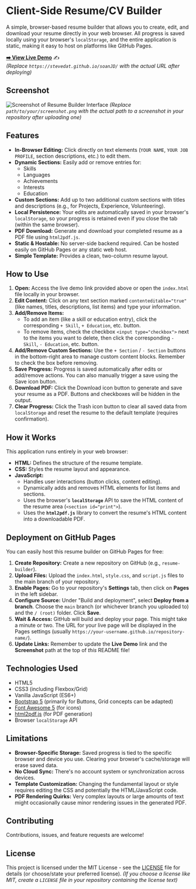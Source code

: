 # Client-Side Resume/CV Builder

A simple, browser-based resume builder that allows you to create, edit, and download your resume directly in your web browser. All progress is saved locally using your browser's `localStorage`, and the entire application is static, making it easy to host on platforms like GitHub Pages.

**[➡️ View Live Demo](DEMO)** ✍️ <br>
*(Replace `https://stevedat.github.io/soanJD/` with the actual URL after deploying)*

## Screenshot

![Screenshot of Resume Builder Interface](path/to/your/screenshot.png)
*(Replace `path/to/your/screenshot.png` with the actual path to a screenshot in your repository after uploading one)*

## Features

*   **In-Browser Editing:** Click directly on text elements (`YOUR NAME`, `YOUR JOB PROFILE`, section descriptions, etc.) to edit them.
*   **Dynamic Sections:** Easily add or remove entries for:
    *   Skills
    *   Languages
    *   Achievements
    *   Interests
    *   Education
*   **Custom Sections:** Add up to two additional custom sections with titles and descriptions (e.g., for Projects, Experience, Volunteering).
*   **Local Persistence:** Your edits are automatically saved in your browser's `localStorage`, so your progress is retained even if you close the tab (within the same browser).
*   **PDF Download:** Generate and download your completed resume as a PDF file using `html2pdf.js`.
*   **Static & Hostable:** No server-side backend required. Can be hosted easily on GitHub Pages or any static web host.
*   **Simple Template:** Provides a clean, two-column resume layout.

## How to Use

1.  **Open:** Access the live demo link provided above or open the `index.html` file locally in your browser.
2.  **Edit Content:** Click on any text section marked `contenteditable="true"` (like names, titles, descriptions, list items) and type your information.
3.  **Add/Remove Items:**
    *   To add an item (like a skill or education entry), click the corresponding `+ Skill`, `+ Education`, etc. button.
    *   To remove items, check the checkbox `<input type="checkbox">` next to the items you want to delete, then click the corresponding `- Skill`, `- Education`, etc. button.
4.  **Add/Remove Custom Sections:** Use the `+ Section` / `- Section` buttons in the bottom-right area to manage custom content blocks. Remember to check the box before removing.
5.  **Save Progress:** Progress is saved automatically after edits or add/remove actions. You can also manually trigger a save using the Save icon <i class="fas fa-save"></i> button.
6.  **Download PDF:** Click the Download icon <i class="fas fa-download"></i> button to generate and save your resume as a PDF. Buttons and checkboxes will be hidden in the output.
7.  **Clear Progress:** Click the Trash icon <i class="fas fa-trash-alt"></i> button to clear all saved data from `localStorage` and reset the resume to the default template (requires confirmation).

## How it Works

This application runs entirely in your web browser:

*   **HTML:** Defines the structure of the resume template.
*   **CSS:** Styles the resume layout and appearance.
*   **JavaScript:**
    *   Handles user interactions (button clicks, content editing).
    *   Dynamically adds and removes HTML elements for list items and sections.
    *   Uses the browser's **`localStorage`** API to save the HTML content of the resume area (`<section id="print">`).
    *   Uses the **`html2pdf.js`** library to convert the resume's HTML content into a downloadable PDF.

## Deployment on GitHub Pages

You can easily host this resume builder on GitHub Pages for free:

1.  **Create Repository:** Create a new repository on GitHub (e.g., `resume-builder`).
2.  **Upload Files:** Upload the `index.html`, `style.css`, and `script.js` files to the main branch of your repository.
3.  **Enable Pages:** Go to your repository's **Settings** tab, then click on **Pages** in the left sidebar.
4.  **Configure Source:** Under "Build and deployment", select **Deploy from a branch**. Choose the `main` branch (or whichever branch you uploaded to) and the `/ (root)` folder. Click **Save**.
5.  **Wait & Access:** GitHub will build and deploy your page. This might take a minute or two. The URL for your live page will be displayed in the Pages settings (usually `https://your-username.github.io/repository-name/`).
6.  **Update Links:** Remember to update the **Live Demo** link and the **Screenshot** path at the top of *this* README file!

## Technologies Used

*   HTML5
*   CSS3 (including Flexbox/Grid)
*   Vanilla JavaScript (ES6+)
*   [Bootstrap 5](https://getbootstrap.com/) (primarily for Buttons, Grid concepts can be adapted)
*   [Font Awesome 5](https://fontawesome.com/) (for icons)
*   [html2pdf.js](https://github.com/eKoopmans/html2pdf.js/) (for PDF generation)
*   Browser `localStorage` API

## Limitations

*   **Browser-Specific Storage:** Saved progress is tied to the specific browser and device you use. Clearing your browser's cache/storage will erase saved data.
*   **No Cloud Sync:** There's no account system or synchronization across devices.
*   **Template Customization:** Changing the fundamental layout or style requires editing the CSS and potentially the HTML/JavaScript code.
*   **PDF Rendering Quirks:** Very complex layouts or large amounts of text might occasionally cause minor rendering issues in the generated PDF.

## Contributing

Contributions, issues, and feature requests are welcome!
## License

This project is licensed under the MIT License - see the [LICENSE](LICENSE) file for details (or choose/state your preferred license).
*(If you choose a license like MIT, create a `LICENSE` file in your repository containing the license text)*
